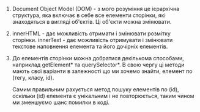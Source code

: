1.  Document Object Model (DOM) - з мого розуміння це ієрархічна структура, яка включає в себе все елементи сторінки, які знаходяться в вигляді об'єктів. Ці об'єкти можна змінювати.


2. innerHTML - дає можливість отримати і змінювати розмітку сторінки.
   innerText - дає можливість отримувати і змінювати текстове наповнення елемента та його дочірніх елементів.


3. До елементів сторінки можна добратися декількома способами, наприклад  getElement* та querySelector*. В свою чергу ці методи мають свої варіанти в залежності що ми хочемо знайти, елемент по (тегу, класу, id). 
   
   Самим правильним рахується метод пошуку елементів по (id), оскільки (id) елемента є унікальним і не повторюється, таким чином ми зменшуємо шанс помилки в коді.

